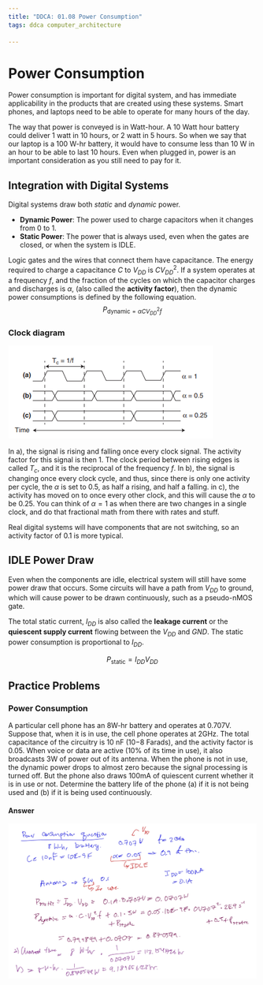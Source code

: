 ```yaml
---
title: "DDCA: 01.08 Power Consumption"
tags: ddca computer_architecture

---
```

# Power Consumption

Power consumption is important for digital system, and has immediate applicability in the products that are created using these systems. Smart phones, and laptops need to be able to operate for many hours of the day.

The way that power is conveyed is in Watt-hour. A 10 Watt hour battery could deliver 1 watt in 10 hours, or 2 watt in 5 hours. So when we say that our laptop is a 100 W-hr battery, it would have to consume less than 10 W in an hour to be able to last 10 hours. Even when plugged in, power is an important consideration as you still need to pay for it.

## Integration with Digital Systems

Digital systems draw both *static* and *dynamic* power.
- **Dynamic Power**: The power used to charge capacitors when it changes from 0 to 1.
- **Static Power**: The power that is always used, even when the gates are closed, or when the system is IDLE.

Logic gates and the wires that connect them have capacitance. The energy required to charge a capacitance $C$ to $V_{DD}$ is ${CV_{DD}}^2$. If a system operates at a frequency $f$, and the fraction of the cycles on which the capacitor charges and discharges is $\alpha$, (also called the **activity factor**), then the dynamic power consumptions is defined by the following equation.
$$
P_{\text{dynamic}=\alpha C{V_{DD}}^2f}
$$

### Clock diagram

![](../../assets/Pasted%20image%2020230618183400.png)

In a), the signal is rising and falling once every clock signal. The activity factor for this signal is then 1. The clock period between rising edges is called $T_c$, and it is the reciprocal of the frequency $f$. In b), the signal is changing once every clock cycle, and thus, since there is only one activity per cycle, the $\alpha$ is set to 0.5, as half a rising, and half a falling. in c), the activity has moved on to once every other clock, and this will cause the $\alpha$ to be 0.25. You can think of $\alpha=1$ as when there are two changes in a single clock, and do that fractional math from there with rates and stuff.

Real digital systems will have components that are not switching, so an activity factor of 0.1 is more typical.

## IDLE Power Draw

Even when the components are idle, electrical system will still have some power draw that occurs. Some circuits will have a path from $V_{DD}$ to ground, which will cause power to be drawn continuously, such as a pseudo-nMOS gate.

The total static current, $I_{DD}$ is also called the **leakage current** or the **quiescent supply current** flowing between the $V_{DD}$ and $GND$. The static power consumption is proportional to $I_{DD}$.

$$
P_{\text{static}}=I_{DD}V_{DD}
$$

## Practice Problems

### Power Consumption

A particular cell phone has an 8W-hr battery and operates at 0.707V. Suppose that, when it is in use, the cell phone operates at 2GHz. The total capacitance of the circuitry is 10 nF (10−8 Farads), and the activity factor is 0.05. When voice or data are active (10% of its time in use), it also broadcasts 3W of power out of its antenna. When the phone is not in use, the dynamic power drops to almost zero because the signal processing is turned off. But the phone also draws 100mA of quiescent current whether it is in use or not. Determine the battery life of the phone (a) if it is not being used and (b) if it is being used continuously.

#### Answer

![](../../assets/powerex-5.jpg)



